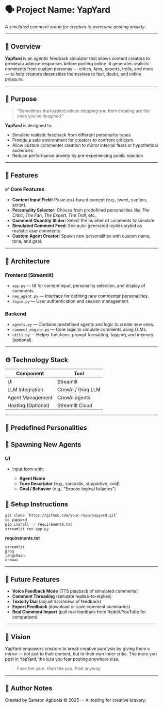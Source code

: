 # 🗣️ Project Name: **YapYard** 
  
 *A simulated comment arena for creators to overcome posting anxiety.* 
  
 ---
  
 ## 📘 Overview 
  
 **YapYard** is an agentic feedback simulator that allows content creators to preview audience responses before posting online. It generates realistic comments from custom personas — critics, fans, experts, trolls, and more — to help creators desensitize themselves to fear, doubt, and online pressure. 
  
 ---
  
 ## 🎯 Purpose 
  
 > "Sometimes the loudest voices stopping you from creating are the ones you've imagined." 
  
 **YapYard** is designed to: 
  
 * Simulate realistic feedback from different personality types 
 * Provide a safe environment for creators to confront criticism 
 * Allow custom commenter creation to mirror internal fears or hypothetical audiences 
 * Reduce performance anxiety by pre-experiencing public reaction 
  
 ---
  
 ## 🚀 Features 
  
 ### ✅ Core Features 
  
 * **Content Input Field:** Paste text-based content (e.g., tweet, caption, script). 
 * **Personality Selector:** Choose from predefined personalities like *The Critic*, *The Fan*, *The Expert*, *The Troll*, etc. 
 * **Comment Quantity Slider:** Select the number of comments to simulate. 
 * **Simulated Comment Feed:** See auto-generated replies styled as realistic user comments. 
 * **Custom Agent Creator:** Spawn new personalities with custom name, tone, and goal. 
  
 ---
  
 ## 🧱 Architecture 
  
 ### Frontend (Streamlit) 
  
 * `app.py` — UI for content input, personality selection, and display of comments. 
 * `new_agent.py` — Interface for defining new commenter personalities. 
 * `login.py` — User authentication and session management.
  
 ### Backend 
  
 * `agents.py` — Contains predefined agents and logic to create new ones. 
 * `comment_engine.py` — Core logic to simulate comments using LLMs. 
 * `utils.py` — Helper functions: prompt formatting, tagging, and memory (optional). 
  
 ---
  
 ## ⚙️ Technology Stack 
  
 | Component          | Tool                                   | 
 | ------------------ | -------------------------------------- | 
 | UI                 | Streamlit                              | 
 | LLM Integration    | CrewAI / Groq LLM                      | 
 | Agent Management   | CrewAI agents                          | 
 | Hosting (Optional) | Streamlit Cloud                        | 
  
 ---
  
 ## 🧠 Predefined Personalities 

  
 ## 🧩 Spawning New Agents 
  
 ### UI 
  
 * Input form with: 
  
   * **Agent Name** 
   * **Tone Descriptor** (e.g., sarcastic, supportive, cold) 
   * **Goal / Behavior** (e.g., "Expose logical fallacies") 
  

  
 ## 🔧 Setup Instructions 
  
 ```bash 
 git clone `https://github.com/your-repo/yapyard.git`  
 cd yapyard 
 pip install -r requirements.txt 
 streamlit run app.py 
 ``` 
  
 **requirements.txt** 
  
 ``` 
 streamlit 
 groq 
 langchain 
 crewai 
 ``` 
  
 ---
  
 ## 🔮 Future Features 
  
 * **Voice Feedback Mode** (TTS playback of simulated comments) 
 * **Comment Threading** (simulate replies-to-replies) 
 * **Toxicity Dial** (adjust harshness of feedback) 
 * **Export Feedback** (download or save comment summaries) 
 * **Real Comment Import** (pull real feedback from Reddit/YouTube for comparison) 
  
 ---
  
 ## 🧠 Vision 
  
 YapYard empowers creators to break creative paralysis by giving them a mirror — not just to their content, but to their own inner critic. The more you post in YapYard, the less you fear posting anywhere else. 
  
 > Face the yard. Own the yap. Post anyway. 
  
 ---
  
 ## 📍 Author Notes 
  
 Created by Samson Agboola © 2025 — AI tooling for creative bravery.